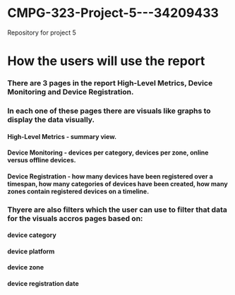 # CMPG-323-Project-5---34209433
Repository for project 5 

# How the users will use the report
### There are 3 pages in the report High-Level Metrics, Device Monitoring and Device Registration.
### In each one of these pages there are visuals like graphs to display the data visually.
#### High-Level Metrics - summary view.
#### Device Monitoring - devices per category, devices per zone, online versus offline devices.
#### Device Registration - how many devices have been registered over a timespan, how many categories of devices have been created,  how many zones contain registered devices on a timeline.
### Thyere are also filters which the user can use to filter that data for the visuals accros pages based on:
#### device category
#### device platform
#### device zone
#### device registration date


